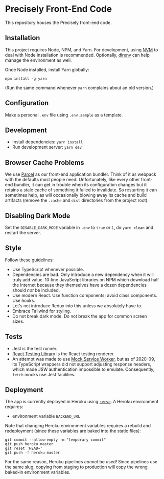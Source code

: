 # Precisely Front-End Code

This repository houses the Precisely front-end code.


## Installation

This project requires Node, NPM, and Yarn. For development, using [NVM](https://github.com/nvm-sh/nvm) to deal with Node installation is recommended. Optionally, [direnv](https://direnv.net) can help manage the environment as well.

Once Node installed, install Yarn globally:

```
npm install -g yarn
```

(Run the same command whenever `yarn` complains about an old version.)


## Configuration

Make a personal `.env` file using `.env.sample` as a template.


## Development

- Install dependencies: `yarn install`
- Run development server: `yarn dev`


## Browser Cache Problems

We use [Parcel](https://parceljs.org/) as our front-end application bundler. Think of it as webpack with the defaults most people need. Unfortunately, like every other front-end bundler, it can get in trouble when its configuration changes but it retains a stale cache of something it failed to invalidate. So restarting it can sometimes help, as will occasionally blowing away its cache and build artifacts (remove the `.cache` and `dist` directories from the project root).


## Disabling Dark Mode

Set the `DISABLE_DARK_MODE` variable in `.env` to `true` or `1`, do `yarn clean` and restart the server.


## Style

Follow these guidelines:

- Use TypeScript whenever possible.
- Dependencies are bad. Only introduce a new dependency when it will truly add value. 10-line JavaScript libraries on NPM which download half the Internet because they themselves have a dozen dependencies should _not_ be included.
- Use modern React. Use function components; avoid class components. Use hooks.
- Let's not introduce Redux into this unless we absolutely have to.
- Embrace Tailwind for styling.
- Do not break dark mode. Do not break the app for common screen sizes.


## Tests

- Jest is the test runner.
- [React Testing Library](https://github.com/testing-library/react-testing-library) is the React testing renderer.
- An attempt was made to use [Mock Service Worker](https://github.com/mswjs/msw), but as of 2020-09, its TypeScript wrappers did not support adjusting response headers, which made JSW authentication impossible to emulate. Consequently, `fetch` mocks use Jest facilities.


## Deployment

The app is currently deployed in Heroku using [`serve`](https://github.com/vercel/serve). A Heroku environment requires:

- environment variable `BACKEND_URL`

Note that changing Heroku environment variables requires a rebuild and redeployment (since these variables are baked into the static files):

```
git commit --allow-empty -m "temporary commit"
git push heroku master
git reset 'HEAD~'
git push -f heroku master
```

For the same reason, Heroku pipelines _cannot_ be used! Since pipelines use the same slug, copying from staging to production will copy the wrong baked-in environment variables.
